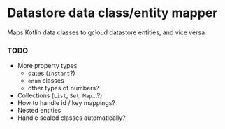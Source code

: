 # Datastore data class/entity mapper

Maps Kotlin data classes to gcloud datastore entities, and vice versa

### TODO

- More property types
  - dates (`Instant`?)
  - `enum` classes
  - other types of numbers?
- Collections (`List`, `Set`, `Map`...?)
- How to handle id / key mappings?
- Nested entities
- Handle sealed classes automatically?
